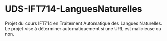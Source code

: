 # UDS-IFT714-LanguesNaturelles
Projet du cours IFT714 en Traitement Automatique des Langues Naturelles. Le projet vise à déterminer automatiquement si une URL est malicieuse ou non.
